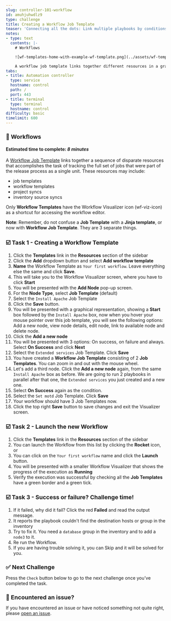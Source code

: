 ```yaml
---
slug: controller-101-workflow
id: amuhjuhwdlz9
type: challenge
title: Creating a Workflow Job Template
teaser: 'Connecting all the dots: Link multiple playbooks by conditions'
notes:
- type: text
  contents: |-
    # Workflows

    ![wf-templates-home-with-example-wf-template.png](../assets/wf-templates-home-with-example-wf-template.png)

    A workflow job template links together different resources in a graphical way, this can include multiple playbooks (job templates), project syncs and even other workflows.
tabs:
- title: Automation controller
  type: service
  hostname: control
  path: /
  port: 443
- title: terminal
  type: terminal
  hostname: control
difficulty: basic
timelimit: 600
---
```

🔗 Workflows
===
#### Estimated time to complete: *8 minutes*<p>

A [Workflow Job Template](https://docs.ansible.com/automation-controller/latest/html/userguide/workflow_templates.html) links together a sequence of disparate resources that accomplishes the task of tracking the full set of jobs that were part of the release process as a single unit. These resources may include:

- job templates
- workflow templates
- project syncs
- inventory source syncs

Only **Workflow Templates** have the Workflow Visualizer icon (wf-viz-icon) as a shortcut for accessing the workflow editor.

**Note**: Remember, do not confuse a **Job Template** with a **Jinja template**, or now with **Workflow Job Template**.  They are 3 separate things.

☑️ Task 1 - Creating a Workflow Template
===

1. Click the **Templates** link in the **Resources** section of the sidebar
2. Click the **Add** dropdown button and select **Add workflow template**
3. **Name** the Workflow Template as `Your first workflow`. Leave everything else the same and click **Save**.
4. This will take you to the Workflow Visualizer screen, where you have to click **Start**
5. You will be presented with the **Add Node** pop-up screen.
6. For the **Node Type**, select **Job Template** (default)
7. Select the `Install Apache`  Job Template
8. Click the **Save** button.
9. You will be presented with a graphical representation, showing a **Start** box followed by the `Install Apache` box, now when you hover your mouse pointer over this job template, you will see the following options: Add a new node, view node details, edit node, link to available node and delete node.
10. Click the **Add a new node**
11. You will be presented with 3 options: On success, on failure and always. Select **On Success** and click **Next**
12. Select the `Extended services` Job Template. Click **Save**
13. You have created a **Workflow Job Template** consisting of 2 **Job Templates**. You can zoom in and out with the mouse wheel.
14. Let's add a third node. Click the **Add a new node** again, from the same `Install Apache` box as before. We are going to run 2 playbooks in parallel after that one, the `Extended services` you just created and a new one.
15. Select **On Success** again as the condition.
16. Select the `Set motd` Job Template. Click **Save**
17. Your workflow should have 3 Job Templates now.
18. Click the top right **Save** button to save changes and exit the Visualizer screen.

☑️ Task 2 - Launch the new Workflow
===

1. Click the **Templates** link in the **Resources** section of the sidebar
2. You can launch the Workflow from this list by clicking the **Rocket** icon, or
3. You can click on the `Your first workflow`  name and click the **Launch** button.
4. You will be presented with a smaller Workflow Visualizer that shows the progress of the execution as **Running**
5. Verify the execution was successful by checking all the **Job Templates** have a green border and a green tick.

☑️ Task 3 - Success or failure? Challenge time!
===

1. If it failed, why did it fail? Click the red **Failed** and read the output message.
2. It reports the playbook couldn't find the destination hosts or group in the inventory
3. Try to fix it. You need a `database` group in the inventory and to add a `node3` to it.
4. Re run the Workflow.
5. If you are having trouble solving it, you can Skip and it will be solved for you.

✅ Next Challenge
===
Press the `Check` button below to go to the next challenge once you’ve completed the task.

🐛 Encountered an issue?
====

If you have encountered an issue or have noticed something not quite right, please [open an issue](https://github.com/ansible/instruqt/issues/new?labels=intro-to-controller&title=Issue+with+Intro+to+Controller+slug+ID:+controller-101-template&assignees=leogallego).

<style type="text/css" rel="stylesheet">
  .lightbox {
    display: none;
    position: fixed;
    justify-content: center;
    align-items: center;
    z-index: 999;
    top: 0;
    left: 0;
    right: 0;
    bottom: 0;
    padding: 1rem;
    background: rgba(0, 0, 0, 0.8);
    margin-left: auto;
    margin-right: auto;
    margin-top: auto;
    margin-bottom: auto;
  }
  .lightbox:target {
    display: flex;
  }
  .lightbox img {
    /* max-height: 100% */
    max-width: 60%;
    max-height: 60%;
  }
  img {
    display: block;
    margin-left: auto;
    margin-right: auto;
  }
  h1 {
    font-size: 18px;
  }
    h2 {
    font-size: 16px;
    font-weight: 600
  }
    h3 {
    font-size: 14px;
    font-weight: 600
  }
  p span {
    font-size: 14px;
  }
  ul li span {
    font-size: 14px
  }
</style>
